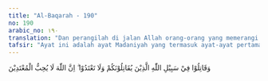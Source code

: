 ```yaml
---
title: "Al-Baqarah - 190"
no: 190
arabic_no: ١٩٠
translation: "Dan perangilah di jalan Allah orang-orang yang memerangi kamu, tetapi jangan melampaui batas. Sungguh, Allah tidak menyukai orang-orang yang melampaui batas."
tafsir: "Ayat ini adalah ayat Madaniyah yang termasuk ayat-ayat pertama yang memerintahkan kaum Muslimin untuk memerangi orang-orang musyrik, apabila kaum Muslimin mendapat serangan yang mendadak, meskipun serangan itu terjadi pada bulan-bulan haram, yaitu pada bulan Rajab, Zulkaidah, Zulhijah, dan Muharam, seperti dijelaskan pada ayat yang lalu.\n\nPada zaman jahiliah, bulan-bulan tersebut dianggap bulan larangan berperang. Larangan itu oleh Islam diakui, tetapi karena orang-orang musyrik melanggarnya terlebih dahulu, maka Allah swt mengizinkan kaum Muslimin membalas serangan mereka.\n\nSebelum hijrah, tidak ada ayat yang membolehkan kaum Muslimin melakukan peperangan. Di kalangan mufasir pun tidak ada perselisihan pendapat, bahwa peperangan itu dilarang dalam agama Islam pada masa itu. \n\nAyat ini sampai dengan ayat 194, diturunkan pada waktu diadakan perdamaian Hudaibiah, yaitu perjanjian damai antara kaum musyrikin Mekah dan umat Islam dari Medinah. Perjanjian itu diadakan di salah satu tempat di jalan antara Jeddah dengan Mekah. Dahulu yang dinamakan Hudaibiah, ialah sumur/mata air yang terdapat di tempat itu. Peristiwa itu terjadi pada bulan Zulkaidah tahun keenam Hijri. Rasulullah saw dengan para sahabatnya meninggalkan Medinah menuju Mekah untuk mengerjakan umrah. Setelah rombongan itu sampai di Hudaibiah, mereka dihalangi oleh orang-orang musyrik dan tidak boleh masuk ke Mekah, sehingga rombongan Rasulullah saw terpaksa berada di Hudaibiah sampai satu bulan lamanya. Akhirnya diadakan perjanjian damai yang isinya antara lain sebagai berikut:\n\na.Rombongan Rasulullah saw harus pulang kembali ke Medinah pada tahun itu.\n\nb.Pada tahun berikutnya, yaitu tahun ketujuh Hijri, Rasulullah saw dan para sahabatnya diperkenankan memasuki kota Mekah, untuk mengerjakan umrah.\n\nc.Di antara kaum musyrikin dan Muslimin tidak akan ada peperangan selama sepuluh tahun.\n\nPada tahun berikutnya, Rasulullah berangkat kembali ke Mekah dengan rombongannya untuk mengerjakan umrah, yang lazim disebut umrah qadha, karena pada tahun sebelumnya mereka tidak berhasil melakukannya. Pada waktu itu kaum Muslimin khawatir kalau-kalau kaum musyrikin melanggar janji perdamaian tersebut, sedang kaum Muslimin tidak senang berperang di tanah Haram (Mekah) apalagi di bulan Syawal, Zulkaidah, Zulhijah, dan Muharam, yang biasa disebut \"bulan-bulan haram\". Karena keadaan dan peristiwa yang demikian itulah maka ayat-ayat tersebut diturunkan.\n\nDalam ayat 190 ini Allah memerintahkan agar kaum Muslimin memerangi kaum musyrik yang memerangi mereka. Peperangan itu hendaklah bertujuan fi sabilillah (untuk meninggikan kalimah Allah dan menegakkan agama-Nya).\n\nPerang yang disebut \" fi sabilillah\" adalah sebagaimana yang diterangkan dalam sebuah hadis riwayat al-Bukhari dan Muslim:\n\n\"Dari Abu Musa al-Asy'ary, bahwa Rasulullah saw pernah ditanya tentang seorang laki-laki yang berperang karena keberaniannya dan yang berperang karena sakit hati, atau yang berperang karena ingin mendapat pujian saja, manakah di antara mereka itu yang berperang di jalan Allah? Rasulullah menjawab, \"Orang yang berperang untuk meninggikan kalimah Allah maka berperangnya itu fi sabilillah.\" (Riwayat al-Bukhari dan Muslim)\n\nDalam perang suci ini orang mukmin dilarang melanggar berbagai ketentuan, seperti membunuh anak-anak, orang lemah yang tidak berdaya, orang yang telah sangat tua, wanita-wanita yang tidak ikut berperang, orang yang telah menyerah kalah dan para pendeta, karena Allah tidak menyukai orang-orang yang melampaui batas."
---
```


وَقَاتِلُوْا فِيْ سَبِيْلِ اللّٰهِ الَّذِيْنَ يُقَاتِلُوْنَكُمْ وَلَا تَعْتَدُوْا ۗ اِنَّ اللّٰهَ لَا يُحِبُّ الْمُعْتَدِيْنَ 
